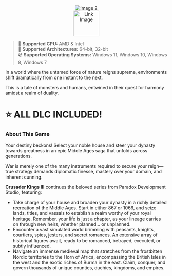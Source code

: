 <div align="center">
  
  <img src="https://github.com/user-attachments/assets/8bbca6e2-b3d3-438e-8d14-dfef015b31e1" alt="Image 2">
</div>

<div align="center">
  <a href="https://anysoftdownload.com/">
    <img src="https://github.com/user-attachments/assets/f951a1cf-d497-465d-acf6-89023eaba82e" height="80" alt="Link Image">
  </a>
</div>

> 🔲 **Supported CPU:** AMD & Intel  
> 🔧 **Supported Architectures:** 64-bit, 32-bit  
> 💿 **Supported Operating Systems:** Windows 11, Windows 10, Windows 8, Windows 7  

In a world where the untamed force of nature reigns supreme, environments shift dramatically from one instant to the next.

This is a tale of monsters and humans, entwined in their quest for harmony amidst a realm of duality.

# ⭐ **ALL DLC INCLUDED!**

### About This Game

Your destiny beckons! Select your noble house and steer your dynasty towards greatness in an epic Middle Ages saga that unfolds across generations.

War is merely one of the many instruments required to secure your reign—true strategy demands diplomatic finesse, mastery over your domain, and inherent cunning.

**Crusader Kings III** continues the beloved series from Paradox Development Studio, featuring:

* Take charge of your house and broaden your dynasty in a richly detailed recreation of the Middle Ages. Start in either 867 or 1066, and seize lands, titles, and vassals to establish a realm worthy of your royal heritage. Remember, your life is just a chapter, as your lineage carries on through new heirs, whether planned… or unplanned.
* Encounter a vast simulated world brimming with peasants, knights, courtiers, spies, jesters, and secret romances. An extensive array of historical figures await, ready to be romanced, betrayed, executed, or subtly influenced.
* Navigate an immense medieval map that stretches from the frostbitten Nordic territories to the Horn of Africa, encompassing the British Isles in the west and the exotic riches of Burma in the east. Claim, conquer, and govern thousands of unique counties, duchies, kingdoms, and empires.
